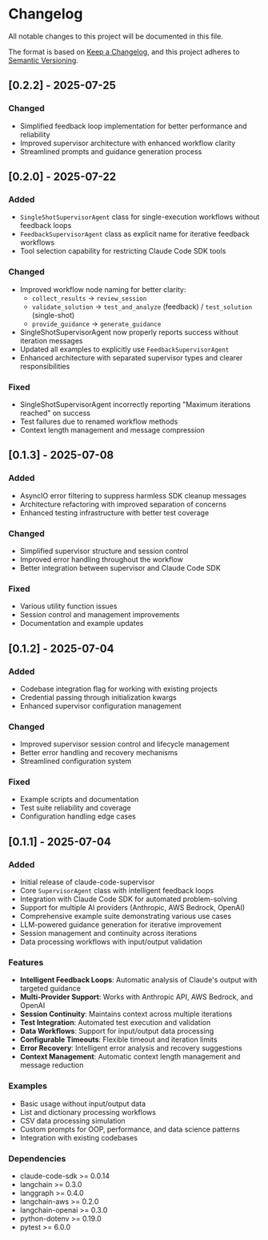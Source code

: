 # Changelog

All notable changes to this project will be documented in this file.

The format is based on [Keep a Changelog](https://keepachangelog.com/en/1.0.0/),
and this project adheres to [Semantic Versioning](https://semver.org/spec/v2.0.0.html).

## [0.2.2] - 2025-07-25

### Changed
- Simplified feedback loop implementation for better performance and reliability
- Improved supervisor architecture with enhanced workflow clarity
- Streamlined prompts and guidance generation process

## [0.2.0] - 2025-07-22

### Added
- `SingleShotSupervisorAgent` class for single-execution workflows without feedback loops
- `FeedbackSupervisorAgent` class as explicit name for iterative feedback workflows  
- Tool selection capability for restricting Claude Code SDK tools

### Changed
- Improved workflow node naming for better clarity:
  - `collect_results` → `review_session` 
  - `validate_solution` → `test_and_analyze` (feedback) / `test_solution` (single-shot)
  - `provide_guidance` → `generate_guidance`
- SingleShotSupervisorAgent now properly reports success without iteration messages
- Updated all examples to explicitly use `FeedbackSupervisorAgent`
- Enhanced architecture with separated supervisor types and clearer responsibilities

### Fixed
- SingleShotSupervisorAgent incorrectly reporting "Maximum iterations reached" on success
- Test failures due to renamed workflow methods
- Context length management and message compression

## [0.1.3] - 2025-07-08

### Added
- AsyncIO error filtering to suppress harmless SDK cleanup messages
- Architecture refactoring with improved separation of concerns
- Enhanced testing infrastructure with better test coverage

### Changed
- Simplified supervisor structure and session control
- Improved error handling throughout the workflow
- Better integration between supervisor and Claude Code SDK

### Fixed
- Various utility function issues
- Session control and management improvements
- Documentation and example updates

## [0.1.2] - 2025-07-04

### Added
- Codebase integration flag for working with existing projects
- Credential passing through initialization kwargs
- Enhanced supervisor configuration management

### Changed
- Improved supervisor session control and lifecycle management
- Better error handling and recovery mechanisms
- Streamlined configuration system

### Fixed
- Example scripts and documentation
- Test suite reliability and coverage
- Configuration handling edge cases

## [0.1.1] - 2025-07-04

### Added
- Initial release of claude-code-supervisor
- Core `SupervisorAgent` class with intelligent feedback loops
- Integration with Claude Code SDK for automated problem-solving
- Support for multiple AI providers (Anthropic, AWS Bedrock, OpenAI)
- Comprehensive example suite demonstrating various use cases
- LLM-powered guidance generation for iterative improvement
- Session management and continuity across iterations
- Data processing workflows with input/output validation

### Features
- **Intelligent Feedback Loops**: Automatic analysis of Claude's output with targeted guidance
- **Multi-Provider Support**: Works with Anthropic API, AWS Bedrock, and OpenAI
- **Session Continuity**: Maintains context across multiple iterations
- **Test Integration**: Automated test execution and validation
- **Data Workflows**: Support for input/output data processing
- **Configurable Timeouts**: Flexible timeout and iteration limits
- **Error Recovery**: Intelligent error analysis and recovery suggestions
- **Context Management**: Automatic context length management and message reduction

### Examples
- Basic usage without input/output data
- List and dictionary processing workflows  
- CSV data processing simulation
- Custom prompts for OOP, performance, and data science patterns
- Integration with existing codebases

### Dependencies
- claude-code-sdk >= 0.0.14
- langchain >= 0.3.0
- langgraph >= 0.4.0  
- langchain-aws >= 0.2.0
- langchain-openai >= 0.3.0
- python-dotenv >= 0.19.0
- pytest >= 6.0.0